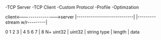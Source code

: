 -TCP Server
-TCP Client
-Custom Protocol
-Profile
-Optimzation



client<---------------->server
|----------------------------|
|---------stream w/r---------| 



0 1 2 3 | 4 5 6 7 | 8 N+
uint32  | uint32  | string
type    | length  | data